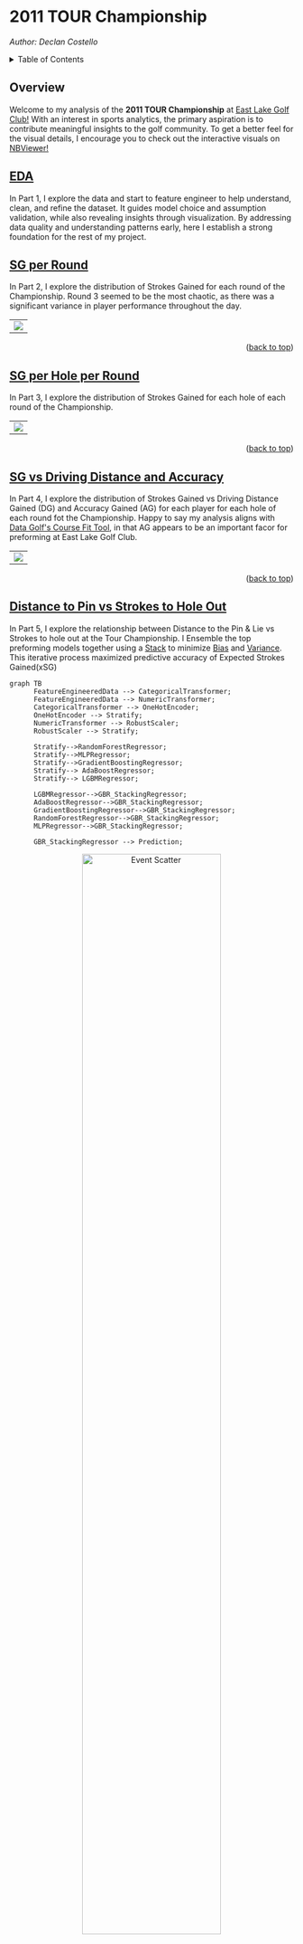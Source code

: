 <a name="readme-top"></a>
# **2011 TOUR Championship**
*Author: Declan Costello*

<!-- TABLE OF CONTENTS -->
<details>
  <summary>Table of Contents</summary>
  <ol>
    <li><a href="#Overview">Overview</a></li>
    <li><a href="#EDA">EDA</a></li>
    <li><a href="#SG-per-Round">SG per Round</a></li>
    <li><a href="#SG-per-Hole-per-Round">SG per Hole per Round</a></li>
    <li><a href="#SG-vs-Driving-Distance-and-Accuracy">SG vs Driving Distance and Accuracy</a></li>
    <li><a href="#Distance-to-Pin-vs-Strokes-to-Hole-Out">Distance to Pin vs Strokes to Hole Out</a></li>
    <li><a href="#Bayes">Bayes</a></li>
    <li><a href="#Roadmap">Roadmap</a></li>
  </ol>
</details>

## **Overview**

Welcome to my analysis of the **2011 TOUR Championship** at [East Lake Golf Club!](https://www.eastlakegolfclub.com/course/) With an interest in sports analytics, the primary aspiration is to contribute meaningful insights to the golf community. To get a better feel for the visual details, I encourage you to check out the interactive visuals on  [NBViewer!](https://nbviewer.org/github/dec1costello/Golf/tree/main/TOUR_Championship_2011/)

## [EDA](https://nbviewer.org/github/dec1costello/Golf/blob/main/TOUR_Championship_2011/EDA.ipynb)

In Part 1, I explore the data and start to feature engineer to help understand, clean, and refine the dataset. It guides model choice and assumption validation, while also revealing insights through visualization. By addressing data quality and understanding patterns early, here I establish a strong foundation for the rest of my project.

## [SG per Round](https://nbviewer.org/github/dec1costello/Golf/blob/main/TOUR_Championship_2011/StrokesGainedPerRound.ipynb)

In Part 2, I explore the distribution of Strokes Gained for each round of the Championship. Round 3 seemed to be the most chaotic, as there was a significant variance in player performance throughout the day.

<table>

<tbody>
  <tr>
    <td>
      <a href="https://nbviewer.org/github/dec1costello/Golf/blob/main/TOUR_Championship_2011/StrokesGainedPerRound.ipynb">
        <img src="https://github.com/dec1costello/Golf/assets/79241861/fa7fd3e3-631c-40f0-a356-f1d620e5174b" />
      </a>
    </td>
</tr>
</tbody>
</table>
<p align="right">(<a href="#readme-top">back to top</a>)</p>

## [SG per Hole per Round](https://nbviewer.org/github/dec1costello/Golf/blob/main/TOUR_Championship_2011/ImprovedStrokesGainedPerRoundPerHole.ipynb)

In Part 3, I explore the distribution of Strokes Gained for each hole of each round of the Championship.

<table>

<tbody>
  <tr>
    <td>
      <a href="https://nbviewer.org/github/dec1costello/Golf/blob/main/TOUR_Championship_2011/ImprovedStrokesGainedPerRoundPerHole.ipynb">
        <img src="https://github.com/dec1costello/Golf/assets/79241861/1a34d922-fa9d-4786-8467-ce0e65713cf9" />
      </a>
    </td>
</tr>
</tbody>
</table>
<p align="right">(<a href="#readme-top">back to top</a>)</p>

## [SG vs Driving Distance and Accuracy](https://nbviewer.org/github/dec1costello/Golf/blob/main/TOUR_Championship_2011/DGvsCG.ipynb)

In Part 4, I explore the distribution of Strokes Gained vs Driving Distance Gained (DG) and Accuracy Gained (AG) for each player for each hole of each round fot the Championship. Happy to say my analysis aligns with [Data Golf's Course Fit Tool](https://datagolf.com/course-fit-tool), in that AG appears to be an important facor for preforming at East Lake Golf Club.

<table>

<tbody>
  <tr>
    <td>
      <a href="https://nbviewer.org/github/dec1costello/Golf/blob/main/TOUR_Championship_2011/DGvsCG.ipynb">
        <img src="https://github.com/dec1costello/Golf/assets/79241861/d08949ca-cf85-450b-b1a8-1054115a4781" />
      </a>
    </td>
</tr>
</tbody>
</table>


<p align="right">(<a href="#readme-top">back to top</a>)</p>

## [Distance to Pin vs Strokes to Hole Out](https://nbviewer.org/github/dec1costello/Golf/blob/main/TOUR_Championship_2011/xSG.ipynb)

In Part 5, I explore the relationship between Distance to the Pin & Lie vs Strokes to hole out at the Tour Championship. I Ensemble the top  preforming models together using a [Stack](https://scikit-learn.org/stable/modules/generated/sklearn.ensemble.StackingRegressor.html) to minimize [Bias](https://towardsdatascience.com/a-quickstart-guide-to-uprooting-model-bias-f4465c8e84bc) and [Variance](https://x.com/akshay_pachaar/status/1703757251474063861?s=20). This iterative process maximized predictive accuracy of Expected Strokes Gained(xSG)

```mermaid
graph TB
      FeatureEngineeredData --> CategoricalTransformer;
      FeatureEngineeredData --> NumericTransformer;
      CategoricalTransformer --> OneHotEncoder;
      OneHotEncoder --> Stratify;
      NumericTransformer --> RobustScaler;
      RobustScaler --> Stratify;

      Stratify-->RandomForestRegressor;
      Stratify-->MLPRegressor;
      Stratify-->GradientBoostingRegressor;
      Stratify--> AdaBoostRegressor;
      Stratify--> LGBMRegressor;

      LGBMRegressor-->GBR_StackingRegressor;
      AdaBoostRegressor-->GBR_StackingRegressor;
      GradientBoostingRegressor-->GBR_StackingRegressor;
      RandomForestRegressor-->GBR_StackingRegressor;
      MLPRegressor-->GBR_StackingRegressor;

      GBR_StackingRegressor --> Prediction;
```

<div align="center">
  <a href="https://nbviewer.org/github/dec1costello/Golf/blob/main/TOUR_Championship_2011/xSG.ipynb">
    <img src="https://github.com/dec1costello/Golf/assets/79241861/831a59c3-93fa-4717-84e5-34c8178a910c" alt="Event Scatter" style="width:70%">
  </a>
</div>
<p align="right">(<a href="#readme-top">back to top</a>)</p>

<!-- ROADMAP -->
## Roadmap

- [x] xS Stack Model Refinement
    - [ ] Divide into Putting, Approach, and Off the Tee (200-500) individual models
    - [ ] Add in weather to model
    - [ ] Make count flow type charts on before and after shot lies (do a copy on a col before the shift)
    - [ ] Mock [Datagolf](https://datagolf.com/approach-skill)
    - [ ] Refactor trainings using [MLFlow](https://mlflow.org/docs/latest/traditional-ml/hyperparameter-tuning-with-child-runs/notebooks/hyperparameter-tuning-with-child-runs.html)
        - [ ] [Refer To](https://medium.com/infer-qwak/building-an-end-to-end-mlops-pipeline-with-open-source-tools-d8bacbf4184f)
        - [ ] [Utilize](https://community.cloud.databricks.com/?o=5379878152283690)
        - [ ] [Watch](https://www.youtube.com/watch?v=-7XegzgjgM0&list=PLQqR_3C2fhUUkoXAcomOxcvfPwRn90U-g&index=8)
- [ ] Exploratory Data Analysis
    - [ ] Auto EDA
    - [ ] Convert all readme plots to bokeh
    - [ ] Players, include Greens in Reg %
- [ ] Bayesian Model Integration
    - [ ] [Refer To](https://colab.research.google.com/github/AllenDowney/ThinkBayes2/blob/master/examples/hockey.ipynb#scrollTo=B-c6bb9wO-Cs)
    - [ ] [Utilize](https://colab.research.google.com/github/AllenDowney/ThinkBayes2/)
    - [ ] [Watch](https://www.youtube.com/watch?v=Zi6N3GLUJmw)
- [ ] Drift Detection
    - [ ] Use [Evidently](https://www.youtube.com/watch?v=L4Pv6ExBQPM) and WHYLOGS / WHYLABS to detect drift on the final round
- [ ] Golf Domain Questions
    - [ ] Approach shot always #2 on par 4s? what if someone drives the green?
    - [ ] Vice versa, If a golfer hits the green on a par 3, does that contribute to fairways hit %?  


<p align="right">(<a href="#readme-top">back to top</a>)</p>
